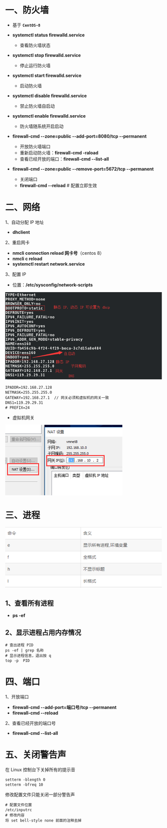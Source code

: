 # 一、防火墙

* 基于 **`CentOS-8`** 



* **systemctl  status  firewalld.service** 
    * 查看防火墙状态

* **systemctl stop firewalld.service** 
    * 停止运行防火墙
* **systemctl start firewalld.service** 
    * 启动防火墙

* **systemctl disable firewalld.service** 
    * 禁止防火墙自启动
* **systemctl enable firewalld.service** 
    * 防火墙随系统开启启动

* **firewall-cmd --zone=public --add-port=8080/tcp --permanent** 
    * 开放防火墙端口
    * 重新启动防火墙：**firewall-cmd  -raload** 
    * 查看已经开放的端口：**firewall-cmd  --list-all** 

* **firewall-cmd --zone=public --remove-port=5672/tcp --permanent** 
    * 关闭端口
    * **firewall-cmd --reload**  # 配置立即生效

# 二、网络

1、自动分配 IP 地址

* **dhclient** 

2、重启网卡

* **nmcli  connection  reload  网卡号**（centos 8）
* **nmcli  c  reload**
* **systemctl  restart  network.service**

3、配置 IP

* 位置：**/etc/sysconfig/network-scripts**

![](images/TIM截图20200504130455.png)

```
IPADDR=192.168.27.128
NETMASK=255.255.255.0
GATEWAY=192.168.27.1  // 网关必须和虚拟机的网关一致
DNS1=119.29.29.31
# PREFIX=24
```

* 虚拟机网关

![](images/TIM截图20200528134218.png)



# 三、进程

![](images/TIM截图20200525105937.png)

## 1、查看所有进程

* **ps  -ef** 



## 2、显示进程占用内存情况

```shell
# 查出进程 PID
ps -ef | grep 名称
# 显示进程信息，退出按 q
top -p  PID
```







# 四、端口

1、开放端口

* **firewall-cmd  --add-port=端口号/tcp  --permanent** 
* **firewall-cmd  --reload** 

2、查看已经开放的端口号

* **firewall-cmd  --list-all** 



# 五、关闭警告声

在 Linux 控制台下关掉所有的提示音

```shell
setterm -blength 0
setterm -bfreq 10
```

修改配置文件只能关闭一部分警告声

```shell
# 配置文件位置
/etc/inputrc
# 修改内容
将 set bell-style none 前面的注释去掉
```









